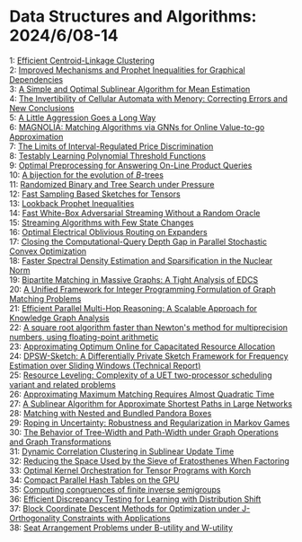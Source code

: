 # Data Structures and Algorithms: 2024/6/08-14  
1: [Efficient Centroid-Linkage Clustering](https://doi.org/10.48550/arXiv.2406.05066)  
2: [Improved Mechanisms and Prophet Inequalities for Graphical Dependencies](https://doi.org/10.48550/arXiv.2406.05077)  
3: [A Simple and Optimal Sublinear Algorithm for Mean Estimation](https://doi.org/10.48550/arXiv.2406.05254)  
4: [The Invertibility of Cellular Automata with Menory: Correcting Errors  and New Conclusions](https://doi.org/10.48550/arXiv.2406.05642)  
5: [A Little Aggression Goes a Long Way](https://doi.org/10.48550/arXiv.2406.05742)  
6: [MAGNOLIA: Matching Algorithms via GNNs for Online Value-to-go  Approximation](https://doi.org/10.48550/arXiv.2406.05959)  
7: [The Limits of Interval-Regulated Price Discrimination](https://doi.org/10.48550/arXiv.2406.06023)  
8: [Testably Learning Polynomial Threshold Functions](https://doi.org/10.48550/arXiv.2406.06106)  
9: [Optimal Preprocessing for Answering On-Line Product Queries](https://doi.org/10.48550/arXiv.2406.06321)  
10: [A bijection for the evolution of $B$-trees](https://doi.org/10.48550/arXiv.2406.06359)  
11: [Randomized Binary and Tree Search under Pressure](https://doi.org/10.48550/arXiv.2406.06468)  
12: [Fast Sampling Based Sketches for Tensors](https://doi.org/10.48550/arXiv.2406.06735)  
13: [Lookback Prophet Inequalities](https://doi.org/10.48550/arXiv.2406.06805)  
14: [Fast White-Box Adversarial Streaming Without a Random Oracle](https://doi.org/10.48550/arXiv.2406.06808)  
15: [Streaming Algorithms with Few State Changes](https://doi.org/10.48550/arXiv.2406.06821)  
16: [Optimal Electrical Oblivious Routing on Expanders](https://doi.org/10.48550/arXiv.2406.07252)  
17: [Closing the Computational-Query Depth Gap in Parallel Stochastic Convex  Optimization](https://doi.org/10.48550/arXiv.2406.07373)  
18: [Faster Spectral Density Estimation and Sparsification in the Nuclear  Norm](https://doi.org/10.48550/arXiv.2406.07521)  
19: [Bipartite Matching in Massive Graphs: A Tight Analysis of EDCS](https://doi.org/10.48550/arXiv.2406.07630)  
20: [A Unified Framework for Integer Programming Formulation of Graph  Matching Problems](https://doi.org/10.48550/arXiv.2406.07666)  
21: [Efficient Parallel Multi-Hop Reasoning: A Scalable Approach for  Knowledge Graph Analysis](https://doi.org/10.48550/arXiv.2406.07727)  
22: [A square root algorithm faster than Newton's method for multiprecision  numbers, using floating-point arithmetic](https://doi.org/10.48550/arXiv.2406.07751)  
23: [Approximating Optimum Online for Capacitated Resource Allocation](https://doi.org/10.48550/arXiv.2406.07757)  
24: [DPSW-Sketch: A Differentially Private Sketch Framework for Frequency  Estimation over Sliding Windows (Technical Report)](https://doi.org/10.48550/arXiv.2406.07953)  
25: [Resource Leveling: Complexity of a UET two-processor scheduling variant  and related problems](https://doi.org/10.48550/arXiv.2406.08104)  
26: [Approximating Maximum Matching Requires Almost Quadratic Time](https://doi.org/10.48550/arXiv.2406.08595)  
27: [A Sublinear Algorithm for Approximate Shortest Paths in Large Networks](https://doi.org/10.48550/arXiv.2406.08624)  
28: [Matching with Nested and Bundled Pandora Boxes](https://doi.org/10.48550/arXiv.2406.08711)  
29: [Roping in Uncertainty: Robustness and Regularization in Markov Games](https://doi.org/10.48550/arXiv.2406.08847)  
30: [The Behavior of Tree-Width and Path-Width under Graph Operations and  Graph Transformations](https://doi.org/10.48550/arXiv.2406.08985)  
31: [Dynamic Correlation Clustering in Sublinear Update Time](https://doi.org/10.48550/arXiv.2406.09137)  
32: [Reducing the Space Used by the Sieve of Eratosthenes When Factoring](https://doi.org/10.48550/arXiv.2406.09150)  
33: [Optimal Kernel Orchestration for Tensor Programs with Korch](https://doi.org/10.48550/arXiv.2406.09465)  
34: [Compact Parallel Hash Tables on the GPU](https://doi.org/10.48550/arXiv.2406.09255)  
35: [Computing congruences of finite inverse semigroups](https://doi.org/10.48550/arXiv.2406.09281)  
36: [Efficient Discrepancy Testing for Learning with Distribution Shift](https://doi.org/10.48550/arXiv.2406.09373)  
37: [Block Coordinate Descent Methods for Optimization under J-Orthogonality  Constraints with Applications](https://doi.org/10.48550/arXiv.2406.09771)  
38: [Seat Arrangement Problems under B-utility and W-utility](https://doi.org/10.48550/arXiv.2406.09965)  